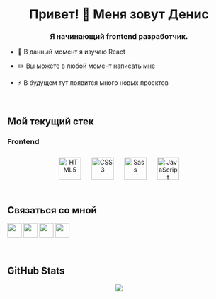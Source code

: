 # <div align="center">Привет! 👋 Меня зовут Денис</div>  
  

### <div align="center">Я начинающий frontend разработчик.</div>  
  

- 📘   В данный момент я изучаю React  
  

- ✏️ Вы можете в любой момент написать мне  
  

- ⚡ В будущем тут появится много новых проектов  
  

<br/>  


## Мой текущий стек 


### Frontend  
<div align="center">  
<a href="https://en.wikipedia.org/wiki/HTML5" target="_blank"><img style="margin: 10px" src="https://profilinator.rishav.dev/skills-assets/html5-original-wordmark.svg" alt="HTML5" height="50" /></a>  
<a href="https://www.w3schools.com/css/" target="_blank"><img style="margin: 10px" src="https://profilinator.rishav.dev/skills-assets/css3-original-wordmark.svg" alt="CSS3" height="50" /></a>  
<a href="https://sass-lang.com/" target="_blank"><img style="margin: 10px" src="https://profilinator.rishav.dev/skills-assets/sass-original.svg" alt="Sass" height="50" /></a>  
<a href="https://www.javascript.com/" target="_blank"><img style="margin: 10px" src="https://profilinator.rishav.dev/skills-assets/javascript-original.svg" alt="JavaScript" height="50" /></a>  
</div>

</td><td valign="top" width="33%">



</td><td valign="top" width="33%">



</td></tr></table>  

<br/>  


## Связаться со мной
<p align="left"> <a href="https://www.github.com/CherenkovDenis" target="_blank" rel="noreferrer"><img src="https://raw.githubusercontent.com/danielcranney/readme-generator/main/public/icons/socials/github.svg" width="32" height="32" /></a>
<a href="https://t.me/GG7078" target="_blank" rel="noreferrer"><img src="https://cdn-icons-png.flaticon.com/512/2111/2111646.png" width="32" height="32" /></a>
<a href="https://discordapp.com/users/Forb#8407" target="_blank" rel="noreferrer"><img src="https://www.svgrepo.com/show/353655/discord-icon.svg" width="32" height="32" /></a>
<a href="mailto:izhevsk450@gmail.com" target="_blank" rel="noreferrer"><img src="https://www.logo.wine/a/logo/Gmail/Gmail-Logo.wine.svg" width="32" height="32" /></a>
</p>
  

<br/>  


## GitHub Stats  
<div align="center"><img src="https://github-readme-stats.vercel.app/api?username=CherenkovDenis&show_icons=true&count_private=true&hide_border=true" align="center" /></div>  

<br/>  
